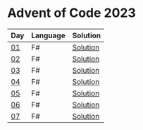 # Advent of Code 2023

| Day | Language | Solution |
| --- | -------- | -------- |
| [01](https://adventofcode.com/2023/day/01) | F# | [Solution](./01) |
| [02](https://adventofcode.com/2023/day/02) | F# | [Solution](./02) |
| [03](https://adventofcode.com/2023/day/03) | F# | [Solution](./03) |
| [04](https://adventofcode.com/2023/day/04) | F# | [Solution](./04) |
| [05](https://adventofcode.com/2023/day/05) | F# | [Solution](./05) |
| [06](https://adventofcode.com/2023/day/06) | F# | [Solution](./06) |
| [07](https://adventofcode.com/2023/day/07) | F# | [Solution](./07) |
